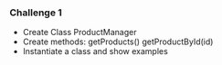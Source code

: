 ### Challenge 1

- Create Class ProductManager
- Create methods:
getProducts()
getProductById(id)
- Instantiate a class and show examples
